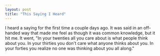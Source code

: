 ```yaml
---
layout: post
title: "This Saying I Heard"
---
```


I heard a saying for the first time a couple days ago. It was said in an off-handed way that made me feel as though it was common knowledge, but it hit me. It went, "In your twenties all you care about is what people think about you. In your thirties you don't care what anyone thinks about you. In your forties you realize no one was thinking about you all along."
